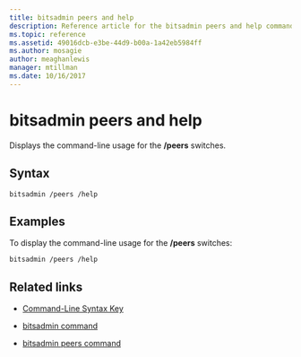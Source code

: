 ```yaml
---
title: bitsadmin peers and help
description: Reference article for the bitsadmin peers and help command, which displays the command-line usage for the /peers switches.
ms.topic: reference
ms.assetid: 49016dcb-e3be-44d9-b00a-1a42eb5984ff
ms.author: mosagie
author: meaghanlewis
manager: mtillman
ms.date: 10/16/2017
---
```


# bitsadmin peers and help

Displays the command-line usage for the **/peers** switches.

## Syntax

```
bitsadmin /peers /help
```

## Examples

To display the command-line usage for the **/peers** switches:

```
bitsadmin /peers /help
```

## Related links

- [Command-Line Syntax Key](command-line-syntax-key.md)

- [bitsadmin command](bitsadmin.md)

- [bitsadmin peers command](bitsadmin-peers.md)
